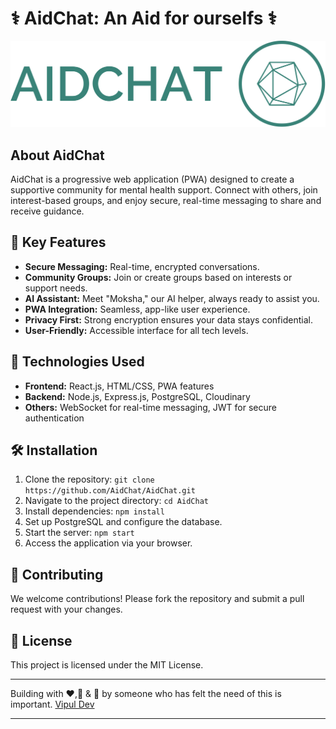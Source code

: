 # ⚕️ AidChat: An Aid for ourselfs ⚕️

![AidChat Logo](https://github.com/AidChat/client/blob/main/src/assets/svg/logo-no-background.svg)

## About AidChat

AidChat is a progressive web application (PWA) designed to create a supportive community for mental health support. Connect with others, join interest-based groups, and enjoy secure, real-time messaging to share and receive guidance.

## 🚀 Key Features

- **Secure Messaging:** Real-time, encrypted conversations.
- **Community Groups:** Join or create groups based on interests or support needs.
- **AI Assistant:** Meet "Moksha," our AI helper, always ready to assist you.
- **PWA Integration:** Seamless, app-like user experience.
- **Privacy First:** Strong encryption ensures your data stays confidential.
- **User-Friendly:** Accessible interface for all tech levels.

## 🔧 Technologies Used

- **Frontend:** React.js, HTML/CSS, PWA features
- **Backend:** Node.js, Express.js, PostgreSQL, Cloudinary
- **Others:** WebSocket for real-time messaging, JWT for secure authentication

## 🛠 Installation

1. Clone the repository: `git clone https://github.com/AidChat/AidChat.git`
2. Navigate to the project directory: `cd AidChat`
3. Install dependencies: `npm install`
4. Set up PostgreSQL and configure the database.
5. Start the server: `npm start`
6. Access the application via your browser.

## 🤝 Contributing

We welcome contributions! Please fork the repository and submit a pull request with your changes.

## 📄 License

This project is licensed under the MIT License.

---

Building with ❤️,🧠 & 💪 by someone who has felt the need of this is important. [Vipul Dev](https://github.com/vipulxd)

---
